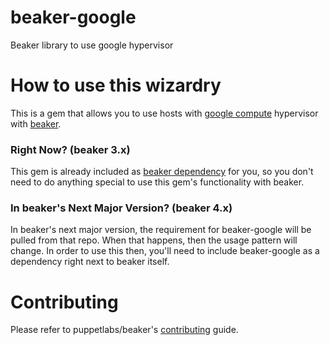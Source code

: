 # beaker-google

Beaker library to use google hypervisor

# How to use this wizardry

This is a gem that allows you to use hosts with [google compute](google_compute_engine.md) hypervisor with [beaker](https://github.com/puppetlabs/beaker). 

### Right Now? (beaker 3.x)

This gem is already included as [beaker dependency](https://github.com/puppetlabs/beaker/blob/master/beaker.gemspec) for you, so you don't need to do anything special to use this gem's functionality with beaker.

### In beaker's Next Major Version? (beaker 4.x)

In beaker's next major version, the requirement for beaker-google will be pulled
from that repo. When that happens, then the usage pattern will change. In order
to use this then, you'll need to include beaker-google as a dependency right
next to beaker itself.

# Contributing

Please refer to puppetlabs/beaker's [contributing](https://github.com/puppetlabs/beaker/blob/master/CONTRIBUTING.md) guide.
